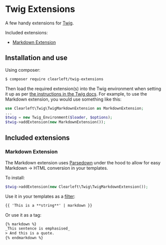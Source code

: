 Twig Extensions
===============

A few handy extensions for [Twig](http://twig.sensiolabs.org/).

Included extensions:

- [Markdown Extension](#markdown-extension)

## Installation and use

Using composer:

```bash
$ composer require clearleft/twig-extensions
```

Then load the required extension(s) into the Twig environment when setting it up as per [the instructions in the Twig docs](http://twig.sensiolabs.org/doc/api.html#using-extensions). For example, to use the Markdown extension, you would use something like this:

```php
use Clearleft\Twig\TwigMarkdownExtension as MarkdownExtension;
...
$twig = new Twig_Environment($loader, $options);
$twig->addExtension(new MarkdownExtension());
```

## Included extensions

### Markdown Extension

The Markdown extension uses [Parsedown](http://parsedown.org/) under the hood to allow for easy Markdown -> HTML conversion in your templates.

To install:

```php
$twig->addExtension(new Clearleft\Twig\TwigMarkdownExtension());
```

Use it in your templates as a [filter](http://twig.sensiolabs.org/doc/filters/index.html):

```html
{{ 'This is a **string**' | markdown }}
```

Or use it as a tag:

```html
{% markdown %}
_This sentence is emphasised_
> And this is a quote.
{% endmarkdown %}
```